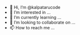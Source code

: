 - 👋 Hi, I’m @kalpatarucode
- 👀 I’m interested in ...
- 🌱 I’m currently learning ...
- 💞️ I’m looking to collaborate on ...
- 📫 How to reach me ...

<!---
kalpatarucode/kalpatarucode is a ✨ special ✨ repository because its `README.md` (this file) appears on your GitHub profile.
You can click the Preview link to take a look at your changes.
--->
